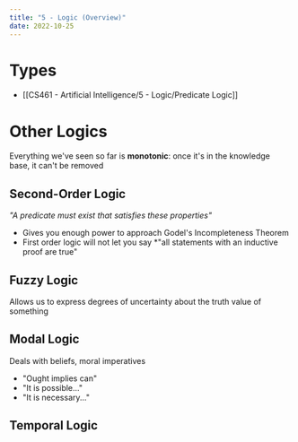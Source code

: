 ```yaml
---
title: "5 - Logic (Overview)"
date: 2022-10-25
---
```


# Types
* [[CS461 - Artificial Intelligence/5 - Logic/Predicate Logic]]
# Other Logics
Everything we've seen so far is **monotonic**: once it's in the knowledge base, it can't be removed
## Second-Order Logic
*"A predicate must exist that satisfies these properties"*
* Gives you enough power to approach Godel's Incompleteness Theorem
* First order logic will not let you say *"all statements with an inductive proof are true"

## Fuzzy Logic
Allows us to express degrees of uncertainty about the truth value of something

## Modal Logic
Deals with beliefs, moral imperatives
* "Ought implies can"
* "It is possible..."
* "It is necessary..."

## Temporal Logic
